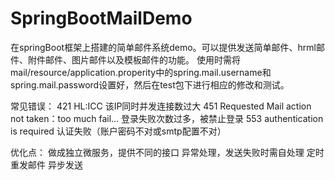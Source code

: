 # SpringBootMailDemo
在springBoot框架上搭建的简单邮件系统demo。可以提供发送简单邮件、hrml邮件、附件邮件、图片邮件以及模板邮件的功能。
使用时需将mail/resource/application.properity中的spring.mail.username和spring.mail.password设置好，然后在test包下进行相应的修改和测试。

常见错误：
421 HL:ICC 该IP同时并发连接数过大
451 Requested Mail action not taken：too much fail... 登录失败次数过多，被禁止登录
553 authentication is required 认证失败（账户密码不对或smtp配置不对）

优化点：
做成独立微服务，提供不同的接口
异常处理，发送失败时需自处理
定时重发邮件
异步发送
